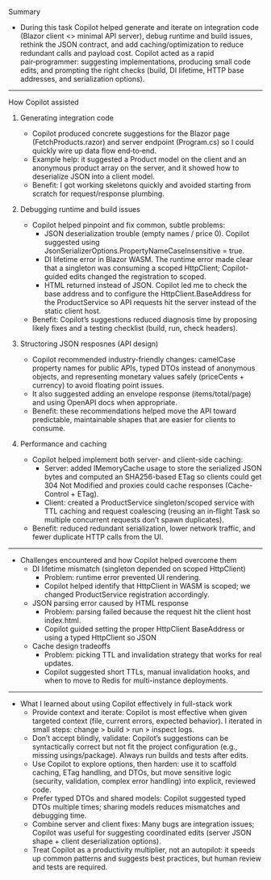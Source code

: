 Summary
- During this task Copilot helped generate and iterate on integration code (Blazor client <> minimal API server), debug runtime and build issues, rethink the JSON contract, and add caching/optimization to reduce redundant calls and payload cost. Copilot acted as a rapid pair‑programmer: suggesting implementations, producing small code edits, and prompting the right checks (build, DI lifetime, HTTP base addresses, and serialization options).
--- 
How Copilot assisted

1. Generating integration code
    - Copilot produced concrete suggestions for the Blazor page (FetchProducts.razor) and server endpoint (Program.cs) so I could quickly wire up data flow end‑to‑end.
    - Example help: it suggested a Product model on the client and an anonymous product array on the server, and it showed how to deserialize JSON into a client model.
    - Benefit: I got working skeletons quickly and avoided starting from scratch for request/response plumbing.

2. Debugging runtime and build issues
    - Copilot helped pinpoint and fix common, subtle problems:
        - JSON deserialization trouble (empty names / price 0). Copilot suggested using JsonSerializerOptions.PropertyNameCaseInsensitive = true.
        - DI lifetime error in Blazor WASM. The runtime error made clear that a singleton was consuming a scoped HttpClient; Copilot-guided edits changed the registration to scoped.
        - HTML returned instead of JSON. Copilot led me to check the base address and to configure the HttpClient.BaseAddress for the ProductService so API requests hit the server instead of the static client host.
    - Benefit: Copilot’s suggestions reduced diagnosis time by proposing likely fixes and a testing checklist (build, run, check headers).

3. Structoring JSON resposnes (API design)
    - Copilot recommended industry-friendly changes: camelCase property names for public APIs, typed DTOs instead of anonymous objects, and representing monetary values safely (priceCents + currency) to avoid floating point issues.
    - It also suggested adding an envelope response (items/total/page) and using OpenAPI docs when appropriate.
    - Benefit: these recommendations helped move the API toward predictable, maintainable shapes that are easier for clients to consume.

4. Performance and caching
    - Copilot helped implement both server- and client-side caching:
        - Server: added IMemoryCache usage to store the serialized JSON bytes and computed an SHA256-based ETag so clients could get 304 Not Modified and proxies could cache responses (Cache-Control + ETag).
        - Client: created a ProductService singleton/scoped service with TTL caching and request coalescing (reusing an in‑flight Task so multiple concurrent requests don’t spawn duplicates).
    - Benefit: reduced redundant serialization, lower network traffic, and fewer duplicate HTTP calls from the UI.
---
- Challenges encountered and how Copilot helped overcome them
    - DI lifetime mismatch (singleton depended on scoped HttpClient)
        - Problem: runtime error prevented UI rendering.
        - Copilot helped identify that HttpClient in WASM is scoped; we changed ProductService registration accordingly.
    - JSON parsing error caused by HTML response
        - Problem: parsing failed because the request hit the client host index.html.
        - Copilot guided setting the proper HttpClient BaseAddress or using a typed HttpClient so JSON
    - Cache design tradeoffs
        - Problem: picking TTL and invalidation strategy that works for real updates.
        - Copilot suggested short TTLs, manual invalidation hooks, and when to move to Redis for multi-instance deployments.
---
- What I learned about using Copilot effectively in full-stack work
    - Provide context and iterate: Copilot is most effective when given targeted context (file, current errors, expected behavior). I iterated in small steps: change > build > run > inspect logs.
    - Don’t accept blindly, validate: Copilot’s suggestions can be syntactically correct but not fit the project configuration (e.g., missing usings/package). Always run builds and tests after edits.
    - Use Copilot to explore options, then harden: use it to scaffold caching, ETag handling, and DTOs, but move sensitive logic (security, validation, complex error handling) into explicit, reviewed code.
    - Prefer typed DTOs and shared models: Copilot suggested typed DTOs multiple times; sharing models reduces mismatches and debugging time.
    - Combine server and client fixes: Many bugs are integration issues; Copilot was useful for suggesting coordinated edits (server JSON shape + client deserialization options).
    - Treat Copilot as a productivity multiplier, not an autopilot: it speeds up common patterns and suggests best practices, but human review and tests are required.